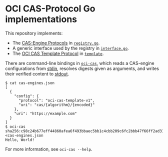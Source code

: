 # OCI CAS-Protocol Go implementations

This repository implements:

* The [CAS-Engine Protocols][registry] in [`registry.go`](registry.go).
* A generic interface used by the registry in [`interface.go`](interface.go).
* The [OCI CAS Template Protocol][oci-cas-template-v1] in [`template`](template).

There are command-line bindings in [`oci-cas`](cmd/oci-cas), which reads a CAS-engine configurations from [stdin][], resolves digests given as arguments, and writes their verified content to [stdout][stdin].

```
$ cat cas-engines.json
[
  {
    "config": {
      "protocol": "oci-cas-template-v1",
      "uri": "cas/{algorithm}/{encoded}"
    },
    "uri": "https://example.com"
  }
]
$ oci-cas sha256:c98c24b677eff44860afea6f493bbaec5bb1c4cbb209c6fc2bbb47f66ff2ad31 <cas-engines.json
Hello, World!
```

For more information, see `oci-cas --help`.

[casEngines]: https://github.com/xiekeyang/oci-discovery/blob/0be7eae246ae9a975a76ca209c045043f0793572/xdg-ref-engine-discovery.md#ref-engines-objects
[oci-cas-template-v1]: https://github.com/xiekeyang/oci-discovery/blob/0be7eae246ae9a975a76ca209c045043f0793572/cas-template.md
[registry]: https://github.com/xiekeyang/oci-discovery/blob/0be7eae246ae9a975a76ca209c045043f0793572/cas-engine-protocols.md
[stdin]: http://pubs.opengroup.org/onlinepubs/9699919799/functions/stdin.html
